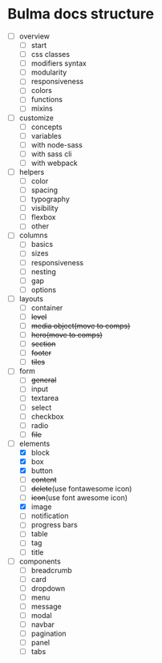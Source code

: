 # Bulma docs structure

- [ ] overview
  - [ ] start
  - [ ] css classes
  - [ ] modifiers syntax
  - [ ] modularity
  - [ ] responsiveness
  - [ ] colors
  - [ ] functions
  - [ ] mixins
- [ ] customize
  - [ ] concepts
  - [ ] variables
  - [ ] with node-sass
  - [ ] with sass cli
  - [ ] with webpack
- [ ] helpers
  - [ ] color
  - [ ] spacing
  - [ ] typography
  - [ ] visibility
  - [ ] flexbox
  - [ ] other
- [ ] columns
  - [ ] basics
  - [ ] sizes
  - [ ] responsiveness
  - [ ] nesting
  - [ ] gap
  - [ ] options
- [ ] layouts
  - [ ] container
  - [ ] ~~level~~
  - [ ] ~~media object(move to comps)~~
  - [ ] ~~hero(move to comps)~~
  - [ ] ~~section~~
  - [ ] ~~footer~~
  - [ ] ~~tiles~~
- [ ] form
  - [ ] ~~general~~
  - [ ] input
  - [ ] textarea
  - [ ] select
  - [ ] checkbox
  - [ ] radio
  - [ ] ~~file~~
- [ ] elements
  - [x] block
  - [x] box
  - [x] button
  - [ ] ~~content~~
  - [ ] ~~delete~~(use fontawesome icon)
  - [ ] ~~icon~~(use font awesome icon)
  - [x] image
  - [ ] notification
  - [ ] progress bars
  - [ ] table
  - [ ] tag
  - [ ] title
- [ ] components
  - [ ] breadcrumb
  - [ ] card
  - [ ] dropdown
  - [ ] menu
  - [ ] message
  - [ ] modal
  - [ ] navbar
  - [ ] pagination
  - [ ] panel
  - [ ] tabs
